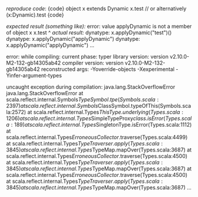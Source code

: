 *reproduce code*:
{code}
object x extends Dynamic
x.test // or alternatively (x:Dynamic).test
{code}

*expected result (something like):*
error: value applyDynamic is not a member of object x
  x.test
    ^
*actual result:*
dynatype: x.applyDynamic("test")()
dynatype: x.applyDynamic("applyDynamic")
dynatype: x.applyDynamic("applyDynamic")
...

error:
     while compiling:  <console>
       current phase:  typer
     library version:  version v2.10.0-M2-132-gb14305ab42
    compiler version:  version v2.10.0-M2-132-gb14305ab42
  reconstructed args:  -Yoverride-objects -Xexperimental -Yinfer-argument-types

uncaught exception during compilation: java.lang.StackOverflowError
java.lang.StackOverflowError
        at scala.reflect.internal.Symbols$TypeSymbol.tpe(Symbols.scala:2397)
        at scala.reflect.internal.Symbols$ClassSymbol.typeOfThis(Symbols.scala:2572)
        at scala.reflect.internal.Types$ThisType.underlying(Types.scala:1206)
        at scala.reflect.internal.Types$SimpleTypeProxy$class.isError(Types.scala:189)
        at scala.reflect.internal.Types$SingletonType.isError(Types.scala:1112)
        at scala.reflect.internal.Types$ErroneousCollector$.traverse(Types.scala:4499)
        at scala.reflect.internal.Types$TypeTraverser.apply(Types.scala:3845)
        at scala.reflect.internal.Types$TypeMap.mapOver(Types.scala:3687)
        at scala.reflect.internal.Types$ErroneousCollector$.traverse(Types.scala:4500)
        at scala.reflect.internal.Types$TypeTraverser.apply(Types.scala:3845)
        at scala.reflect.internal.Types$TypeMap.mapOver(Types.scala:3687)
        at scala.reflect.internal.Types$ErroneousCollector$.traverse(Types.scala:4500)
        at scala.reflect.internal.Types$TypeTraverser.apply(Types.scala:3845)
        at scala.reflect.internal.Types$TypeMap.mapOver(Types.scala:3687)
        ...
